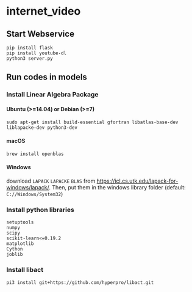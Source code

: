 # internet_video

## Start Webservice
    pip install flask
    pip install youtube-dl
    python3 server.py

## Run codes in models

### Install Linear Algebra Package 

#### Ubuntu (>=14.04) or Debian (>=7)
    sudo apt-get install build-essential gfortran libatlas-base-dev liblapacke-dev python3-dev

#### macOS
    brew install openblas

#### Windows
   download `LAPACK` `LAPACKE` `BLAS` from https://icl.cs.utk.edu/lapack-for-windows/lapack/. Then, put them in the windows library folder (default: `C://Windows/System32`)


### Install python libraries
    setuptools
    numpy
    scipy
    scikit-learn<=0.19.2
    matplotlib
    Cython
    joblib

### Install libact
    pi3 install git+https://github.com/hyperpro/libact.git

